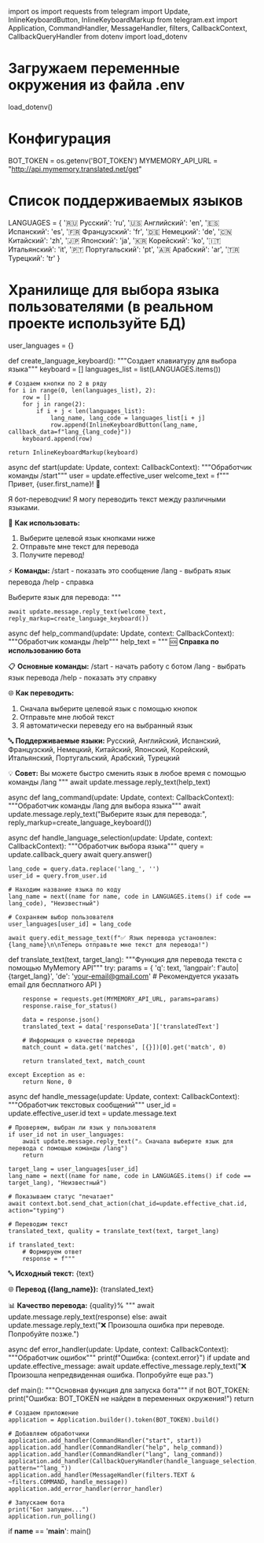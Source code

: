 import os
import requests
from telegram import Update, InlineKeyboardButton, InlineKeyboardMarkup
from telegram.ext import Application, CommandHandler, MessageHandler, filters, CallbackContext, CallbackQueryHandler
from dotenv import load_dotenv

# Загружаем переменные окружения из файла .env
load_dotenv()

# Конфигурация
BOT_TOKEN = os.getenv('BOT_TOKEN')
MYMEMORY_API_URL = "http://api.mymemory.translated.net/get"

# Список поддерживаемых языков
LANGUAGES = {
    '🇷🇺 Русский': 'ru',
    '🇺🇸 Английский': 'en',
    '🇪🇸 Испанский': 'es',
    '🇫🇷 Французский': 'fr',
    '🇩🇪 Немецкий': 'de',
    '🇨🇳 Китайский': 'zh',
    '🇯🇵 Японский': 'ja',
    '🇰🇷 Корейский': 'ko',
    '🇮🇹 Итальянский': 'it',
    '🇵🇹 Португальский': 'pt',
    '🇦🇷 Арабский': 'ar',
    '🇹🇷 Турецкий': 'tr'
}

# Хранилище для выбора языка пользователями (в реальном проекте используйте БД)
user_languages = {}

def create_language_keyboard():
    """Создает клавиатуру для выбора языка"""
    keyboard = []
    languages_list = list(LANGUAGES.items())
    
    # Создаем кнопки по 2 в ряду
    for i in range(0, len(languages_list), 2):
        row = []
        for j in range(2):
            if i + j < len(languages_list):
                lang_name, lang_code = languages_list[i + j]
                row.append(InlineKeyboardButton(lang_name, callback_data=f"lang_{lang_code}"))
        keyboard.append(row)
    
    return InlineKeyboardMarkup(keyboard)

async def start(update: Update, context: CallbackContext):
    """Обработчик команды /start"""
    user = update.effective_user
    welcome_text = f"""
Привет, {user.first_name}! 👋

Я бот-переводчик! Я могу переводить текст между различными языками.

📝 **Как использовать:**
1. Выберите целевой язык кнопками ниже
2. Отправьте мне текст для перевода
3. Получите перевод!

⚡ **Команды:**
/start - показать это сообщение
/lang - выбрать язык перевода
/help - справка

Выберите язык для перевода:
    """
    
    await update.message.reply_text(welcome_text, reply_markup=create_language_keyboard())

async def help_command(update: Update, context: CallbackContext):
    """Обработчик команды /help"""
    help_text = """
🆘 **Справка по использованию бота**

📋 **Основные команды:**
/start - начать работу с ботом
/lang - выбрать язык перевода
/help - показать эту справку

🌐 **Как переводить:**
1. Сначала выберите целевой язык с помощью кнопок
2. Отправьте мне любой текст
3. Я автоматически переведу его на выбранный язык

🔤 **Поддерживаемые языки:**
Русский, Английский, Испанский, Французский, Немецкий, Китайский, Японский, Корейский, Итальянский, Португальский, Арабский, Турецкий

💡 **Совет:** Вы можете быстро сменить язык в любое время с помощью команды /lang
    """
    await update.message.reply_text(help_text)

async def lang_command(update: Update, context: CallbackContext):
    """Обработчик команды /lang для выбора языка"""
    await update.message.reply_text("Выберите язык для перевода:", reply_markup=create_language_keyboard())

async def handle_language_selection(update: Update, context: CallbackContext):
    """Обработчик выбора языка"""
    query = update.callback_query
    await query.answer()
    
    lang_code = query.data.replace('lang_', '')
    user_id = query.from_user.id
    
    # Находим название языка по коду
    lang_name = next((name for name, code in LANGUAGES.items() if code == lang_code), "Неизвестный")
    
    # Сохраняем выбор пользователя
    user_languages[user_id] = lang_code
    
    await query.edit_message_text(f"✅ Язык перевода установлен: {lang_name}\n\nТеперь отправьте мне текст для перевода!")

def translate_text(text, target_lang):
    """Функция для перевода текста с помощью MyMemory API"""
    try:
        params = {
            'q': text,
            'langpair': f'auto|{target_lang}',
            'de': 'your-email@gmail.com'  # Рекомендуется указать email для бесплатного API
        }
        
        response = requests.get(MYMEMORY_API_URL, params=params)
        response.raise_for_status()
        
        data = response.json()
        translated_text = data['responseData']['translatedText']
        
        # Информация о качестве перевода
        match_count = data.get('matches', [{}])[0].get('match', 0)
        
        return translated_text, match_count
        
    except Exception as e:
        return None, 0

async def handle_message(update: Update, context: CallbackContext):
    """Обработчик текстовых сообщений"""
    user_id = update.effective_user.id
    text = update.message.text
    
    # Проверяем, выбран ли язык у пользователя
    if user_id not in user_languages:
        await update.message.reply_text("⚠️ Сначала выберите язык для перевода с помощью команды /lang")
        return
    
    target_lang = user_languages[user_id]
    lang_name = next((name for name, code in LANGUAGES.items() if code == target_lang), "Неизвестный")
    
    # Показываем статус "печатает"
    await context.bot.send_chat_action(chat_id=update.effective_chat.id, action="typing")
    
    # Переводим текст
    translated_text, quality = translate_text(text, target_lang)
    
    if translated_text:
        # Формируем ответ
        response = f"""
🔤 **Исходный текст:**
{text}

🌐 **Перевод ({lang_name}):**
{translated_text}

📊 **Качество перевода:** {quality}%
        """
        await update.message.reply_text(response)
    else:
        await update.message.reply_text("❌ Произошла ошибка при переводе. Попробуйте позже.")

async def error_handler(update: Update, context: CallbackContext):
    """Обработчик ошибок"""
    print(f"Ошибка: {context.error}")
    if update and update.effective_message:
        await update.effective_message.reply_text("❌ Произошла непредвиденная ошибка. Попробуйте еще раз.")

def main():
    """Основная функция для запуска бота"""
    if not BOT_TOKEN:
        print("Ошибка: BOT_TOKEN не найден в переменных окружения!")
        return
    
    # Создаем приложение
    application = Application.builder().token(BOT_TOKEN).build()
    
    # Добавляем обработчики
    application.add_handler(CommandHandler("start", start))
    application.add_handler(CommandHandler("help", help_command))
    application.add_handler(CommandHandler("lang", lang_command))
    application.add_handler(CallbackQueryHandler(handle_language_selection, pattern="^lang_"))
    application.add_handler(MessageHandler(filters.TEXT & ~filters.COMMAND, handle_message))
    application.add_error_handler(error_handler)
    
    # Запускаем бота
    print("Бот запущен...")
    application.run_polling()

if __name__ == '__main__':
    main()